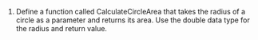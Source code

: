 1. Define a function called CalculateCircleArea that takes the radius of a circle as a parameter and returns its area. Use the double data type for the radius and return value.
